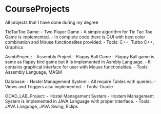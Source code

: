 # CourseProjects
All projects that I have done during my degree

TicTacToe Game:
	- Two Player Game
	- A simple algorithm for Tic Tac Toe Game is implemented.
	- In complete code there is GUI with best color combination and Mouse functionalites provided.
	- Tools: C++, Turbo C++, Graphics

AsmbProject:
	- Assembly Project
	- Flappy Ball Game
	- Flappy Ball game is same as flappy bird game but it is implemented in Asmbly Language.
	- It contains graphical interface for user with Mouse functionalites.
	- Tools: Assembly Language, MASM

Database:
	- Hostel Management System
	- All require Tables with queries.
	- Views and Triggers also implemented.
	- Tools: Oracle

OOAD_LAB_Project:
	- Hostel Management System
	- Hostem Management System is implemented in JAVA Language with proper interface.
	- Tools: JAVA Language, JAVA Swing, Eclips
 